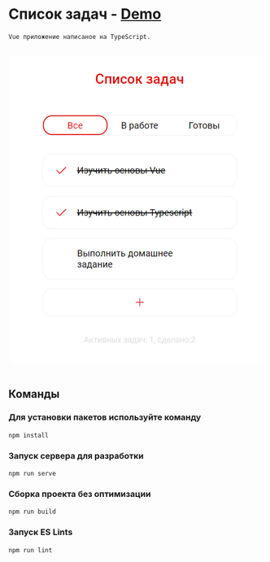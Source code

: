 # Список задач - [Demo](https:///)

```
Vue приложение написаное на TypeScript.
```

<br />
<div align="center">
  <img src="./src/img/logo_todos.png" />
</div>
<br />

## Команды

### Для установки пакетов используйте команду

```
npm install
```

### Запуск сервера для разработки

```
npm run serve
```

### Сборка проекта без оптимизации

```
npm run build
```

### Запуск ES Lints

```
npm run lint
```
